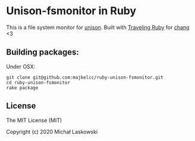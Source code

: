 # Unison-fsmonitor in Ruby

This is a file system monitor for [unison](https://github.com/bcpierce00/unison). Built with [Traveling Ruby](https://github.com/phusion/traveling-ruby) for [chang](https://github.com/majkelcc/chang) <3


## Building packages:

Under OSX:

```
git clone git@github.com:majkelcc/ruby-unison-fsmonitor.git
cd ruby-unison-fsmonitor
rake package
```

## License

The MIT License (MIT)

Copyright (c) 2020 Michał Laskowski

